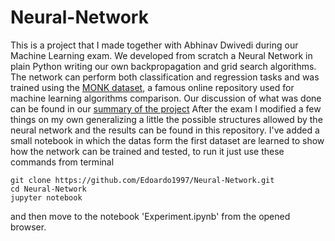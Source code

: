 # Neural-Network

This is a project that I made together with Abhinav Dwivedi during our Machine Learning exam. 
We developed from scratch a Neural Network in plain Python writing our own backpropagation and grid search algorithms. The network can perform both classification and regression tasks and was trained using the [MONK dataset](https://archive.ics.uci.edu/ml/datasets/MONK%27s+Problems), a famous online repository used for machine learning algorithms comparison. 
Our discussion of what was done can be found in our [summary of the project](https://github.com/edoardocentamori/Neural-Network/blob/main/ML.pdf)
After the exam I modified a few things on my own generalizing a little the possible structures allowed by the neural network and the results can be found in this repository.
I've added a small notebook in which the datas form the first dataset are learned to show how the network can be trained and tested, to run it just use these commands from terminal

```
git clone https://github.com/Edoardo1997/Neural-Network.git
cd Neural-Network
jupyter notebook
```
and then move to the notebook 'Experiment.ipynb' from the opened browser.
